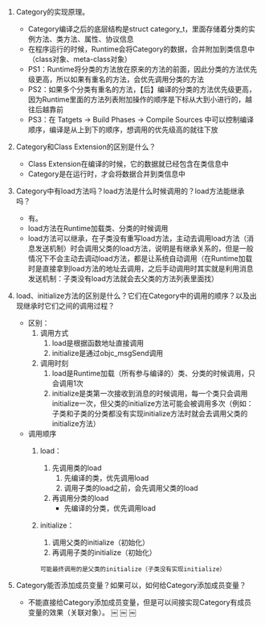 1. Category的实现原理。
	- Category编译之后的底层结构是struct category_t，里面存储着分类的实例方法、类方法、属性、协议信息
	- 在程序运行的时候，Runtime会将Category的数据，合并附加到类信息中（class对象、meta-class对象）
	- PS1：Runtime将分类的方法放在原来的方法的前面，因此分类的方法优先级更高，所以如果有重名的方法，会优先调用分类的方法
	- PS2：如果多个分类有重名的方法，【后】编译的分类的方法优先级更高，因为Runtime里面的方法列表附加操作的顺序是下标从大到小进行的，越往后越靠前
	- PS3：在 Tatgets -> Build Phases -> Compile Sources 中可以控制编译顺序，编译是从上到下的顺序，想调用的优先级高的就往下放

2. Category和Class Extension的区别是什么？
	- Class Extension在编译的时候，它的数据就已经包含在类信息中
	- Category是在运行时，才会将数据合并到类信息中

3. Category中有load方法吗？load方法是什么时候调用的？load方法能继承吗？
	- 有。
	- load方法在Runtime加载类、分类的时候调用
	- load方法可以继承，在子类没有重写load方法，主动去调用load方法（消息发送机制）时会调用父类的load方法，说明是有继承关系的，但是一般情况下不会主动去调动load方法，都是让系统自动调用（在Runtime加载时是直接拿到load方法的地址去调用，之后手动调用时其实就是利用消息发送机制：子类没有load方法就会去父类的方法列表里面找）

4. load、initialize方法的区别是什么？它们在Category中的调用的顺序？以及出现继承时它们之间的调用过程？
	- 区别：
		1. 调用方式
			1. load是根据函数地址直接调用
			2. initialize是通过objc_msgSend调用
		2. 调用时刻
			1. load是Runtime加载（所有参与编译的）类、分类的时候调用，只会调用1次
			2. initialize是类第一次接收到消息的时候调用，每一个类只会调用initialize一次，但父类的initialize方法可能会被调用多次（例如：子类和子类的分类都没有实现initialize方法时就会去调用父类的initialize方法）
	- 调用顺序
		1. load：
			1. 先调用类的load
				1. 先编译的类，优先调用load
				2. 调用子类的load之前，会先调用父类的load
			2. 再调用分类的load
				- 先编译的分类，优先调用load
		2. initialize：
			1. 调用父类的initialize（初始化）
			2. 再调用子类的initialize（初始化）
	
			`可能最终调用的是父类的initialize（子类没有实现initialize）`

5. Category能否添加成员变量？如果可以，如何给Category添加成员变量？
	- 不能直接给Category添加成员变量，但是可以间接实现Category有成员变量的效果（关联对象）。
￼
￼
￼













